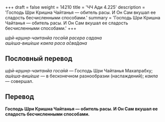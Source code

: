 +++
draft = false
weight = 14210
title = 'ЧЧ Ади 4.225'
description = 'Господь Шри Кришна Чайтанья — обитель расы. И Он Сам вкушал ее сладость бесчисленными способами.'
summary = 'Господь Шри Кришна Чайтанья — обитель расы. И Он Сам вкушал ее сладость бесчисленными способами.'
+++

_ш́рӣ-кр̣шн̣а-чаитанйа госа̄н̃и расера садана  
аш́еша-виш́еше каила раса а̄сва̄дана_

## Пословный перевод

_ш́рӣ_\-_кр̣шн̣а_\-_чаитанйа_ _госа̄н̃и_ — Господь Шри Чайтанья Махапрабху; _аш́еша_\-_виш́еше_ — в бесконечном разнообразии (наслаждений); _каила_ — совершал.

## Перевод

**Господь Шри Кришна Чайтанья — обитель расы. И Он Сам вкушал ее сладость бесчисленными способами.**
